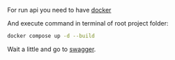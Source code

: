 For run api you need to have [docker](https://docs.docker.com/engine/install/)

And execute command in terminal of root project folder:
```bash
docker compose up -d --build
```  

Wait a little and go to [swagger](http://localhost).
